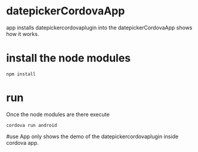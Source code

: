 # datepickerCordovaApp
app installs datepickercordovaplugin into the datepickerCordovaApp shows how it works.

# install the node modules
```
npm install 
```

# run
Once the node modules are there execute
```
cordova run android
```

#use
App only shows the demo of the datepickercordovaplugin inside cordova app.
